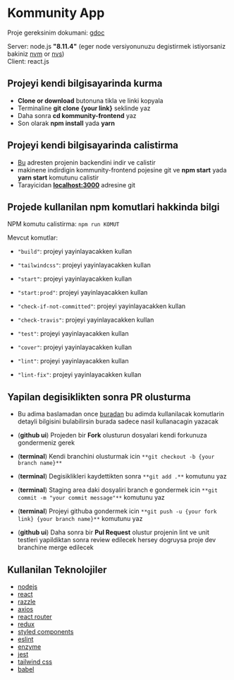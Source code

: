 # Kommunity App
 
Proje gereksinim dokumani: [gdoc](https://docs.google.com/document/d/1P9znOKfQIHDP3BVS5ptvFgzSLmL0vo4WTAZrcKatFBA)

Server: node.js **"8.11.4"** (eger node versiyonunuzu degistirmek istiyorsaniz bakiniz [nvm](https://github.com/creationix/nvm#node-version-manager---) or [nvs](https://github.com/jasongin/nvs#nvs-node-version-switcher)) <br/>
Client: react.js

## Projeyi kendi bilgisayarinda kurma

- **Clone or download** butonuna tikla ve linki kopyala
- Terminaline **git clone {your link}** seklinde yaz
- Daha sonra **cd kommunity-frontend** yaz
- Son olarak **npm install** yada **yarn**

## Projeyi kendi bilgisayarinda calistirma

- [Bu](https://github.com/Kommunity-app/kommunity-backend) adresten projenin backendini indir ve calistir
- makinene indirdigin kommunity-frontend pojesine git ve **npm start** yada **yarn start** komutunu calistir
- Tarayicidan **[localhost:3000](http://localhost:3000/)** adresine git

## Projede kullanilan npm komutlari hakkinda bilgi

NPM komutu calistirma: `npm run KOMUT`

Mevcut komutlar:

- `"build"`: projeyi yayinlayacakken kullan

- `"tailwindcss"`: projeyi yayinlayacakken kullan

- `"start"`: projeyi yayinlayacakken kullan

- `"start:prod"`: projeyi yayinlayacakken kullan

- `"check-if-not-committed"`: projeyi yayinlayacakken kullan

- `"check-travis"`: projeyi yayinlayacakken kullan

- `"test"`: projeyi yayinlayacakken kullan

- `"cover"`: projeyi yayinlayacakken kullan

- `"lint"`: projeyi yayinlayacakken kullan

- `"lint-fix"`: projeyi yayinlayacakken kullan

## Yapilan degisiklikten sonra PR olusturma

- Bu adima baslamadan once [buradan](#github-command-docs) bu adimda kullanilacak komutlarin detayli bilgisini bulabilirsin burada sadece nasil kullanacagin yazacak

- (**github ui**) Projeden bir **Fork** olusturun dosyalari kendi forkunuza gondermeniz gerek
- (**terminal**) Kendi branchini olusturmak icin `**git checkout -b {your branch name}**`
- (**terminal**) Degisiklikleri kaydettikten sonra `**git add .**` komutunu yaz
- (**terminal**) Staging area daki dosyaliri branch e gondermek icin `**git commit -m "your commit message"**` komutunu yaz
- (**terminal**) Projeyi githuba gondermek icin `**git push -u {your fork link} {your branch name}**` komutunu yaz
- (**github ui**) Daha sonra bir **Pul Request** olustur projenin lint ve unit testleri yapildiktan sonra review edilecek hersey dogruysa proje dev branchine merge edilecek

## Kullanilan Teknolojiler

- [nodejs](#nodejs)
- [react](#react)
- [razzle](#razzle)
- [axios](#axios)
- [react router](#react-router)
- [redux](#redux)
- [styled components](#styled-components)
- [eslint](#eslint)
- [enzyme](#enzyme)
- [jest](#jest)
- [tailwind css](#tailwind-css)
- [babel](#babel)
